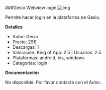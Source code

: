 ###Gesio Webview login
![img](http://resources.kingofapp.com/services/gesiowebviewlogin/images/list.png)

Permite hacer login en la plataforma de Gesio.

**Detalles**
- Autor: Gesio
- Precio: 29€
- Descargas: 1
- Valoración: King of App: 2.5 | Usuarios: 2.5
- Plataformas: android, ios, windows
- Categorías: login


**Documentación**

No disponible. Por favor contacta con el Autor.